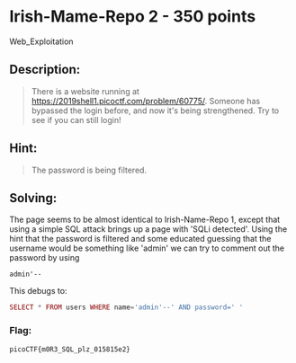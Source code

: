 # Irish-Mame-Repo 2 - 350 points
Web_Exploitation

## Description:
> There is a website running at https://2019shell1.picoctf.com/problem/60775/. Someone has bypassed the login before, and now it's being strengthened. Try to see if you can still login!

## Hint:
> The password is being filtered.

## Solving:

The page seems to be almost identical to Irish-Name-Repo 1, except that using a simple SQL attack brings up a page with 'SQLi detected'. Using the hint that the password is filtered and some educated guessing that the username would be something like 'admin' we can try to comment out the password by using
```
admin'--
```
This debugs to:
```php
SELECT * FROM users WHERE name='admin'--' AND password=' '
```

### Flag: 

```
picoCTF{m0R3_SQL_plz_015815e2}
```
